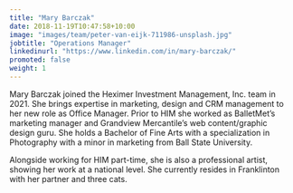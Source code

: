 ```yaml
---
title: "Mary Barczak"
date: 2018-11-19T10:47:58+10:00
image: "images/team/peter-van-eijk-711986-unsplash.jpg"
jobtitle: "Operations Manager"
linkedinurl: "https://www.linkedin.com/in/mary-barczak/"
promoted: false
weight: 1
---
```


Mary Barczak joined the Heximer Investment Management, Inc. team in 2021. She brings expertise in marketing, design and CRM management to her new role as Office Manager. Prior to HIM she worked as BalletMet’s marketing manager and Grandview Mercantile’s web content/graphic design guru. She holds a Bachelor of Fine Arts with a specialization in Photography with a minor in marketing from Ball State University.  

Alongside working for HIM part-time, she is also a professional artist, showing her work at a national level. She currently resides in Franklinton with her partner and three cats.  

